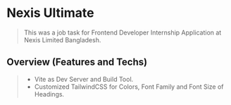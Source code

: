 # Nexis Ultimate
> This was a job task for Frontend Developer Internship Application at Nexis Limited Bangladesh.

## Overview (Features and Techs)

> - Vite as Dev Server and Build Tool.
> - Customized TailwindCSS for Colors, Font Family and Font Size of Headings.
